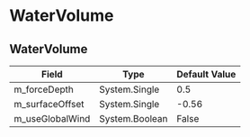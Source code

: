 # WaterVolume

## WaterVolume

|Field|Type|Default Value|
|-----|----|-------------|
|m_forceDepth|System.Single|0.5|
|m_surfaceOffset|System.Single|-0.56|
|m_useGlobalWind|System.Boolean|False|

